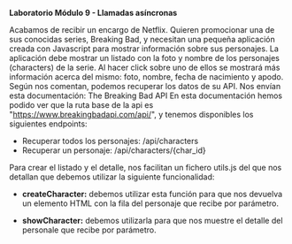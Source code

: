 **Laboratorio Módulo 9 - Llamadas asíncronas**

Acabamos de recibir un encargo de Netflix. Quieren promocionar una de sus conocidas series, Breaking Bad,
y necesitan una pequeña aplicación creada con Javascript para mostrar información sobre sus personajes.
La aplicación debe mostrar un listado con la foto y nombre de los personajes (characters) de la serie. Al
hacer click sobre uno de ellos se mostrará más información acerca del mismo: foto, nombre, fecha de
nacimiento y apodo.
Según nos comentan, podemos recuperar los datos de su API. Nos envían esta documentación: The
Breaking Bad API
En esta documentación hemos podido ver que la ruta base de la api es
"https://www.breakingbadapi.com/api/", y tenemos disponibles los siguientes endpoints:

- Recuperar todos los personajes: /api/characters
- Recuperar un personaje: /api/characters/{char_id}

Para crear el listado y el detalle, nos facilitan un fichero utils.js del que nos detallan que debemos utilizar la
siguiente funcionalidad:

- **createCharacter:** debemos utilizar esta función para que nos devuelva un elemento HTML con la fila del personaje que recibe por parámetro.

- **showCharacter:** debemos utilizarla para que nos muestre el detalle del personale que recibe por parámetro.
